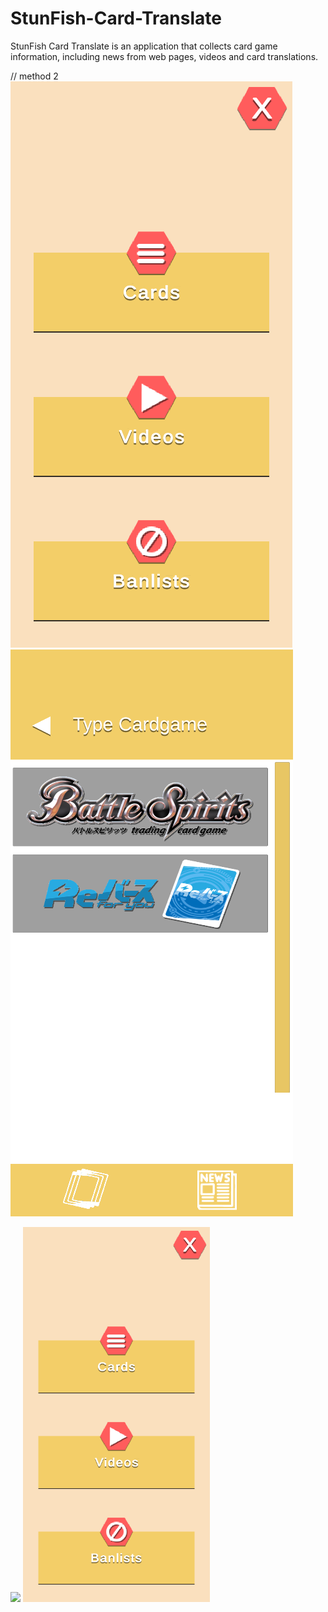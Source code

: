 # StunFish-Card-Translate
StunFish Card Translate is an application that collects card game information, including news from web pages, videos and card translations.

// method 2
![Test Image 3](https://github.com/l3allil2onz/StunFish-Card-Translate/blob/main/Images/1.png)
![Test Image 4](https://github.com/l3allil2onz/StunFish-Card-Translate/blob/main/Images/2.png)

  <img src="https://github-readme-stats.vercel.app/api/pin/?username=l3allil2onz&repo=StunFish-Card-Translate&theme=tokyonight" height="110" />
  <img src="Images/1.png" height="600" /> 
